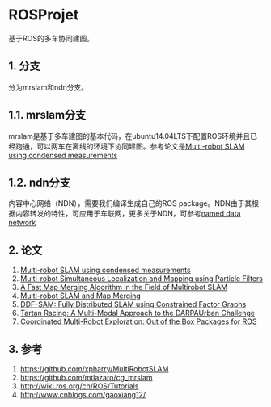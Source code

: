 # ROSProjet

基于ROS的多车协同建图。
## 1.	分支

分为mrslam和ndn分支。

## 1.1.	mrslam分支

mrslam是基于多车建图的基本代码，在ubuntu14.04LTS下配置ROS环境并且已经跑通，可以两车在离线的环境下协同建图。参考论文是[Multi-robot SLAM using condensed measurements](http://ieeexplore.ieee.org/abstract/document/6696483/)

## 1.2.	ndn分支

内容中心网络（NDN），需要我们编译生成自己的ROS package。NDN由于其根据内容转发的特性，可应用于车联网，更多关于NDN，可参考[named data network](http://named-data.net/)

##	2.	论文

1.	[Multi-robot SLAM using condensed measurements](http://ieeexplore.ieee.org/abstract/document/6696483/)
2.	[Multi-robot Simultaneous Localization and Mapping using Particle Filters](http://citeseerx.ist.psu.edu/viewdoc/download?doi=10.1.1.95.9030&rep=rep1&type=pdf)
3.	[A Fast Map Merging Algorithm in the Field of Multirobot SLAM](https://www.ncbi.nlm.nih.gov/pmc/articles/PMC3835812/)
4.	[Multi-robot SLAM and Map Merging](http://tv.uvigo.es/uploads/material/Video/2662/P05.pdf)
5.	[DDF-SAM: Fully Distributed SLAM using Constrained Factor Graphs](http://www.cc.gatech.edu/~dellaert/pub/Cunningham10iros.pdf)
6.	[Tartan Racing: A Multi-Modal Approach to the DARPAUrban Challenge](https://www.researchgate.net/publication/228542929_Tartan_Racing_A_multi-modal_approach_to_the_DARPA_Urban_Challenge)
7.	[Coordinated Multi-Robot Exploration: Out of the Box Packages for ROS](http://data.bettstetter.com/publications/andre-2014-wiuav-ros.pdf)

## 3.	参考

1.	https://github.com/xpharry/MultiRobotSLAM
2.	https://github.com/mtlazaro/cg_mrslam
3.	http://wiki.ros.org/cn/ROS/Tutorials
4.	http://www.cnblogs.com/gaoxiang12/

	

